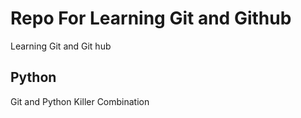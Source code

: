 # Repo For Learning Git and Github

Learning Git and Git hub

## Python

Git and Python Killer Combination
